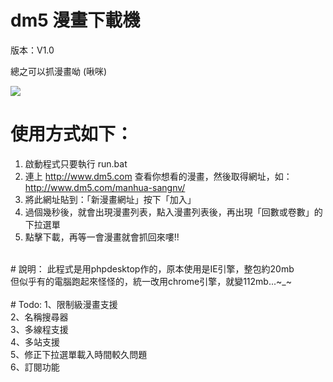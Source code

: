 # dm5 漫畫下載機

版本：V1.0

總之可以抓漫畫呦 (啾咪)

<img src="http://3wa.tw/photo/small.php?w_size=900&compassion=85&file_name=users/shadow/20160714_161324_0.png&noshow=1">

# 使用方式如下：<br>
1. 啟動程式只要執行 run.bat <br>
2. 連上 http://www.dm5.com 查看你想看的漫畫，然後取得網址，如：http://www.dm5.com/manhua-sangnv/ <br>
3. 將此網址貼到：「新漫畫網址」按下「加入」 <br>
4. 過個幾秒後，就會出現漫畫列表，點入漫畫列表後，再出現「回數或卷數」的下拉選單 <br>
5. 點擊下載，再等一會漫畫就會抓回來嘍!! <br>
<br>
# 說明：                                                         
此程式是用phpdesktop作的，原本使用是IE引擎，整包約20mb<br>
但似乎有的電腦跑起來怪怪的，統一改用chrome引擎，就變112mb...~_~<br>
<br>
# Todo:
1、限制級漫畫支援 <br>
2、名稱搜尋器 <br>
3、多線程支援 <br>
4、多站支援 <br>
5、修正下拉選單載入時間較久問題 <br>
6、訂閱功能 <br>
